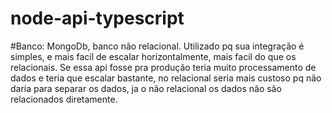 # node-api-typescript
#Banco: MongoDb, banco não relacional. Utilizado pq sua integração é simples, e mais facil de escalar horizontalmente, mais facil do que os relacionais. Se essa api fosse pra produção teria muito processamento de dados e teria que escalar bastante, no relacional seria mais custoso pq não daria para separar os dados, ja o não relacional os dados não são relacionados diretamente.
